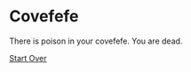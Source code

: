 # Covefefe

There is poison in your covefefe. You are dead.

[Start Over](start/third/start-over.md)